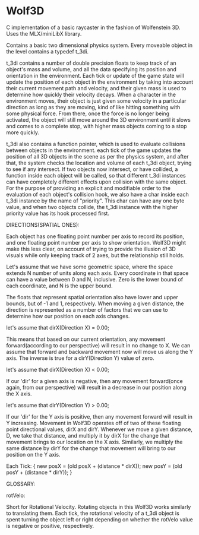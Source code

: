 # Wolf3D
C implementation of a basic raycaster in the fashion of Wolfenstein 3D. Uses the MLX/miniLibX library.

Contains a basic two dimensional physics system. Every moveable object in the level contains a typedef t_3di.

t_3di contains a number of double precision floats to keep track of an object's mass and volume, and all the
data specifying its position and orientation in the environment. Each tick or update of the game state will
update the position of each object in the environment by taking into account their current movement path and
velocity, and their given mass is used to determine how quickly their velocity decays. When a character in
the environment moves, their object is just given some velocity in a particular direction as long as they
are moving, kind of like hitting something with some physical force. From there, once the force is no longer
being activated, the object will still move around the 3D environment until it slows and comes to a complete
stop, with higher mass objects coming to a stop more quickly.

t_3di also contains a function pointer, which is used to evaluate collisions between objects in the environment.
each tick of the game updates the position of all 3D objects in the scene as per the physics system, and after
that, the system checks the location and volume of each t_3di object, trying to see if any intersect. If two
objects now intersect, or have collided, a function inside each object will be called, so that different t_3di
instances can have completely different effects upon collision with the same object. For the purpose of providing
an explicit and modifiable order to the evaluation of each object's collision hook, we also have a char inside
each t_3di instance by the name of "priority". This char can have any one byte value, and when two objects collide,
the t_3di instance with the higher priority value has its hook processed first.

DIRECTIONS(SPATIAL ONES):

Each object has one floating point number per axis to record its position, and one floating point number per
axis to show orientation. Wolf3D might make this less clear, on account of trying to provide the illusion of
3D visuals while only keeping track of 2 axes, but the relationship still holds.

Let's assume that we have some geometric space, where the space extends N number of units along each axis.
Every coordinate in that space can have a value between 0 and N, inclusive. Zero is the lower bound of each
coordinate, and N is the upper bound.

The floats that represent spatial orientation also have lower and upper bounds, but of -1 and 1, respectively.
When moving a given distance, the direction is represented as a number of factors that we can use to determine
how our position on each axis changes.

let's assume that dirX(Direction X) = 0.00;

This means that based on our current orientation, any movement forward(according to our perspective) will
result in no change to X. We can assume that forward and backward movement now will move us along the Y axis.
The inverse is true for a dirY(Direction Y) value of zero.

let's assume that dirX(Direction X) < 0.00;

If our 'dir' for a given axis is negative, then any movement forward(once again, from our perspective) will
result in a decrease in our position along the X axis.

let's assume that dirY(Direction Y) > 0.00;

If our 'dir' for the Y axis is positive, then any movement forward will result in Y increasing. Movement
in Wolf3D operates off of two of these floating point directional values, dirX and dirY. Whenever we move
a given distance, D, we take that distance, and multiply it by dirX for the change that movement brings to
our location on the X axis. Similarly, we multiply the same distance by dirY for the change that movement
will bring to our position on the Y axis.

Each Tick:
{
	new posX = (old posX + (distance * dirX));
	new posY = (old posY + (distance * dirY));
}

GLOSSARY:

rotVelo:

Short for Rotational Velocity. Rotating objects in this Wolf3D works similarly to translating them.
Each tick, the rotational velocity of a t_3di object is spent turning the object left or right depending
on whether the rotVelo value is negative or positive, respectively.
